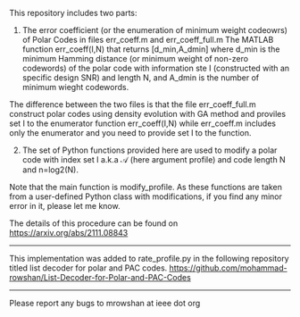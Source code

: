 This repository includes two parts:

1) The error coefficient (or the enumeration of minimum weight codeowrs) of Polar Codes in files err_coeff.m and err_coeff_full.m
   The MATLAB function err_coeff(I,N) that returns [d_min,A_dmin] where d_min is the minimum Hamming distance (or minimum weight of non-zero codewords) of the polar code with information ste I (constructed with an specific design SNR) and length N, and A_dmin is the number of minimum wieght codewords.
   
The difference between the two files is that the file err_coeff_full.m construct polar codes using density evolution with GA method and proviles set I to the enumerator function err_coeff(I,N) while err_coeff.m includes only the enumerator and you need to provide set I to the function.

2) The set of Python functions provided here are used to modify a polar code with index set I a.k.a $\mathcal{A}$ (here argument profile) and code length N and n=log2(N). 

Note that the main function is modify_profile. As these functions are taken from a user-defined Python class with modifications, if you find any minor error in it, please let me know.

The details of this procedure can be found on https://arxiv.org/abs/2111.08843

****** 
This implementation was added to rate_profile.py in the following repository titled list decoder for polar and PAC codes.
https://github.com/mohammad-rowshan/List-Decoder-for-Polar-and-PAC-Codes
******

Please report any bugs to mrowshan at ieee dot org
